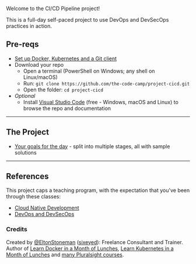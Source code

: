 Welcome to the CI/CD Pipeline project!

This is a full-day self-paced project to use DevOps and DevSecOps practices in action.

## Pre-reqs

 - [Set up Docker, Kubernetes and a Git client](setup/README.md) 
 - Download your repo
    - Open a terminal (PowerShell on Windows; any shell on Linux/macOS) 
    - Run: `git clone https://github.com/the-code-camp/project-cicd.git`
    - Open the folder: `cd project-cicd`
- _Optional_
    -   Install [Visual Studio Code](https://code.visualstudio.com) (free - Windows, macOS and Linux) to browse the repo and documentation

___
## The Project

- [Your goals for the day](project/README.md) - split into multiple stages, all with sample solutions

___

## References

This project caps a teaching program, with the expectation that you've been through these classes:

- [Cloud Native Development](https://github.com/the-code-camp/cloudnative)
- [DevOps and DevSecOps](https://github.com/the-code-camp/devsecops)

### Credits

Created by [@EltonStoneman](https://twitter.com/EltonStoneman) ([sixeyed](https://github.com/sixeyed)): Freelance Consultant and Trainer. Author of [Learn Docker in a Month of Lunches](https://www.manning.com/books/learn-docker-in-a-month-of-lunches), [Learn Kubernetes in a Month of Lunches](https://www.manning.com/books/learn-kubernetes-in-a-month-of-lunches) and [many Pluralsight courses](https://pluralsight.pxf.io/c/1197078/424552/7490?u=https%3A%2F%2Fwww.pluralsight.com%2Fauthors%2Felton-stoneman).

  

